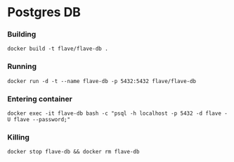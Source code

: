 # Postgres DB

### Building
```
docker build -t flave/flave-db .
```

### Running
```
docker run -d -t --name flave-db -p 5432:5432 flave/flave-db
```

### Entering container
```
docker exec -it flave-db bash -c "psql -h localhost -p 5432 -d flave -U flave --password;"
```

### Killing
```
docker stop flave-db && docker rm flave-db
```